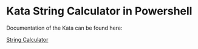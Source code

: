 # Kata String Calculator in Powershell 
Documentation of the Kata can be found here:

[String Calculator]( http://osherove.com/tdd-kata-1/ )
